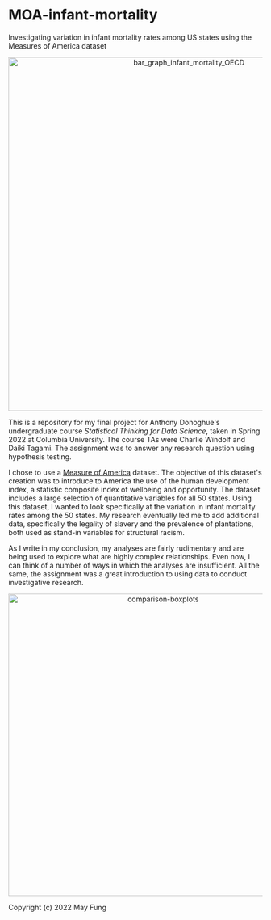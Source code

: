 # MOA-infant-mortality
Investigating variation in infant mortality rates among US states using the Measures of America dataset

<p align="center" width="100%"><img width="700" alt="bar_graph_infant_mortality_OECD" src="https://user-images.githubusercontent.com/112728848/202870656-e2ca2553-19bb-488a-b747-85330030ac0e.png"></p>

This is a repository for my final project for Anthony Donoghue's undergraduate course <i>Statistical Thinking for Data Science</i>, taken in Spring 2022 at Columbia University. The course TAs were Charlie Windolf and Daiki Tagami. The assignment was to answer any research question using hypothesis testing.

I chose to use a [Measure of America](https://measureofamerica.org/) dataset. The objective of this dataset's creation was to introduce to America the use of the human development index, a statistic composite index of wellbeing and opportunity. The dataset includes a large selection of quantitative variables for all 50 states. Using this dataset, I wanted to look specifically at the variation in infant mortality rates among the 50 states. My research eventually led me to add additional data, specifically the legality of slavery and the prevalence of plantations, both used as stand-in variables for structural racism. 

As I write in my conclusion, my analyses are fairly rudimentary and are being used to explore what are highly complex relationships. Even now, I can think of a number of ways in which the analyses are insufficient. All the same, the assignment was a great introduction to using data to conduct investigative research.

<p align="center" width="100%"><img width="598" alt="comparison-boxplots" src="https://user-images.githubusercontent.com/112728848/202869385-5b44c962-a370-44f6-8cea-8e3f86d7673f.png"></p>

Copyright (c) 2022 May Fung
